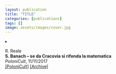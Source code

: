 ```yaml
---
layout: publication
title: "TITLE"
categories: [publications]
tags: []
image: assets/images/cover.jpg
---
```

<!-- Item: TODO -->
<li ><p>
R. Reale<br>
<b>S. Banach – se da Cracovia si rifonda la matematica</b><br>
<i>PoloniCult</i>, 11/11/2017
<br />
<a href="https://polonicult.com/banach-cracovia-matematica/" target="_blank">[PoloniCult]</a>
<a href="https://web.archive.org/web/*/https://polonicult.com/banach-cracovia-matematica/" target="_blank">[Archive]</a>
</p>
<div id="bib_TODO" class="bibtex noshow">
<pre>
</pre>
</div>
</li>
